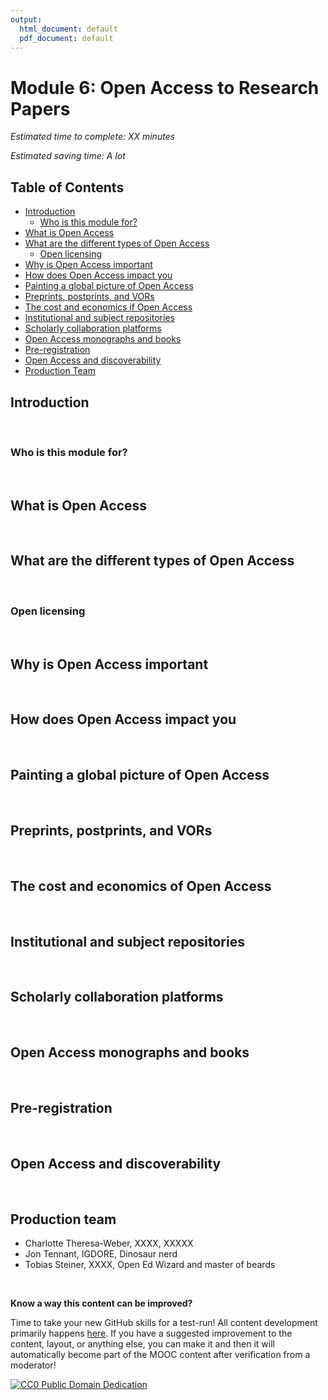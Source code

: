 ```yaml
---
output:
  html_document: default
  pdf_document: default
---
```

# Module 6: Open Access to Research Papers 

*Estimated time to complete: XX minutes*

*Estimated saving time: A lot*

## Table of Contents

- [Introduction](#introduction)
  - [Who is this module for?](#who_for)
- [What is Open Access](#open_access)
- [What are the different types of Open Access](#types)
  - [Open licensing](#licensing)
- [Why is Open Access important](#important)
- [How does Open Access impact you](#impact)
- [Painting a global picture of Open Access](#global)
- [Preprints, postprints, and VORs](#preprints)
- [The cost and economics if Open Access](#economics)
- [Institutional and subject repositories](#repositories)
- [Scholarly collaboration platforms](#platforms)
- [Open Access monographs and books](#monographs)
- [Pre-registration](#preregistration)
- [Open Access and discoverability](#discoverability)
- [Production Team](#team)

## Introduction <a name="introduction"></a>


<br/>

### Who is this module for? <a name="who_for"></a>

<br/>

## What is Open Access <a name="open_access"></a>

<br/>

## What are the different types of Open Access <a name="types"></a>

<br/>

### Open licensing <a name="licensing"></a>

<br/>

## Why is Open Access important <a name="important"></a>

<br/>

## How does Open Access impact you <a name="impact"></a>

<br/>

## Painting a global picture of Open Access <a name="global"></a>

<br/>

## Preprints, postprints, and VORs <a name="preprints"></a>

<br/>

## The cost and economics of Open Access <a name="economics"></a>

<br/>

## Institutional and subject repositories <a name="repositories"></a>

<br/>

## Scholarly collaboration platforms <a name="platforms"></a>

<br/>

## Open Access monographs and books <a name="monographs"></a>

<br/>

## Pre-registration <a name="preregistration"></a>

<br/>

## Open Access and discoverability <a name="discoverability"></a>

<br/>

## Production team <a name="team"></a>

* Charlotte Theresa-Weber, XXXX, XXXXX
* Jon Tennant, IGDORE, Dinosaur nerd
* Tobias Steiner, XXXX, Open Ed Wizard and master of beards

<br/>

**Know a way this content can be improved?**

Time to take your new GitHub skills for a test-run! All content development primarily happens [here](https://github.com/OpenScienceMOOC/Module-1-Open-Principles/blob/master/content_development/MAIN.md). If you have a suggested improvement to the content, layout, or anything else, you can make it and then it will automatically become part of the MOOC content after verification from a moderator!

[![CC0 Public Domain Dedication](https://img.shields.io/badge/License-CC0%201.0-lightgrey.svg)](https://creativecommons.org/publicdomain/zero/1.0/)
